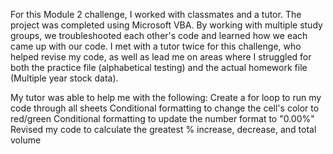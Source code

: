For this Module 2 challenge, I worked with classmates and a tutor. The project was completed using Microsoft VBA. By working with multiple study groups, we troubleshooted each other's code and learned how we each came up with our code. I met with a tutor twice for this challenge, who helped revise my code, as well as lead me on areas where I struggled for both the practice file (alphabetical testing) and the actual homework file (Multiple year stock data). 

My tutor was able to help me with the following: 
Create a for loop to run my code through all sheets 
Conditional formatting to change the cell's color to red/green 
Conditional formatting to update the number format to "0.00%" 
Revised my code to calculate the greatest % increase, decrease, and total volume 
